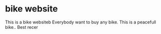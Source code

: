 # bike website
This is a bike websiteb
Everybody want to buy any bike.
This is a peacefull bike..
Best recer
